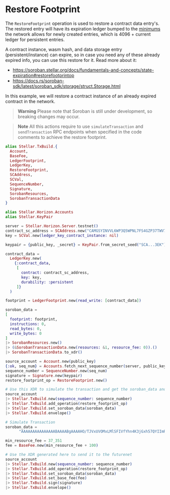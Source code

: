 # Restore Footprint

The `RestoreFootprint` operation is used to restore a contract data entry's. The restored entry will have its expiration ledger bumped to the [minimums](https://github.com/stellar/stellar-core/blob/2109a168a895349f87b502ae3d182380b378fa47/src/ledger/NetworkConfig.h#L77-L78) the network allows for newly created entries, which is 4096 + current ledger for persistent entries.

A contract instance, wasm hash, and data storage entry (persistent/instance) can expire, so in case you need any of these already expired info, you can use this restore for it.
Read more about it:

- https://soroban.stellar.org/docs/fundamentals-and-concepts/state-expiration#restorefootprintop
- https://docs.rs/soroban-sdk/latest/soroban_sdk/storage/struct.Storage.html

In this example, we will restore a contract instance of an already expired contract in the network.

> **Warning**
> Please note that Soroban is still under development, so breaking changes may occur.

> **Note**
> All this actions require to use `simulateTransaction` and `sendTransaction` RPC endpoints when specified in the code comments to achieve the restore footprint.

```elixir
alias Stellar.TxBuild.{
  Account,
  BaseFee,
  LedgerFootprint,
  LedgerKey,
  RestoreFootprint,
  SCAddress,
  SCVal,
  SequenceNumber,
  Signature,
  SorobanResources,
  SorobanTransactionData
}

alias Stellar.Horizon.Accounts
alias Stellar.KeyPair

server = Stellar.Horizon.Server.testnet()
contract_sc_address = SCAddress.new("CAMGSYINVVL6WP3Q5WPNL7FS4GZP37TWV7MKIRQF5QMYLK3N2SW4P3RC")
key = SCVal.new(ledger_key_contract_instance: nil)

keypair = {public_key, _secret} = KeyPair.from_secret_seed("SCA...3EK")

contract_data =
  LedgerKey.new(
    {:contract_data,
     [
       contract: contract_sc_address,
       key: key,
       durability: :persistent
     ]}
  )

footprint = LedgerFootprint.new(read_write: [contract_data])

soroban_data =
[
  footprint: footprint,
  instructions: 0,
  read_bytes: 0,
  write_bytes: 0
]
|> SorobanResources.new()
|> (&SorobanTransactionData.new(resources: &1, resource_fee: 0)).()
|> SorobanTransactionData.to_xdr()

source_account = Account.new(public_key)
{:ok, seq_num} = Accounts.fetch_next_sequence_number(server, public_key)
sequence_number = SequenceNumber.new(seq_num)
signature = Signature.new(keypair)
restore_footprint_op = RestoreFootprint.new()

# Use this XDR to simulate the transaction and get the soroban_data and min_resource_fee
source_account
|> Stellar.TxBuild.new(sequence_number: sequence_number)
|> Stellar.TxBuild.add_operation(restore_footprint_op)
|> Stellar.TxBuild.set_soroban_data(soroban_data)
|> Stellar.TxBuild.envelope()

# Simulate Transaction
soroban_data =
      "AAAAAAAAAAAAAAABAAAABgAAAAHO/TJVxUVOMxLMlSFIVfYhn4K3jGxh57QYIImRFZhhywAAABQAAAABAAAAAAAAAAAAAAS0AAAEtAAACWgAAAAAAAAB1w=="

min_resource_fee = 37_351
fee = BaseFee.new(min_resource_fee + 100)

# Use the XDR generated here to send it to the futurenet
source_account
|> Stellar.TxBuild.new(sequence_number: sequence_number)
|> Stellar.TxBuild.add_operation(restore_footprint_op)
|> Stellar.TxBuild.set_soroban_data(soroban_data)
|> Stellar.TxBuild.set_base_fee(fee)
|> Stellar.TxBuild.sign(signature)
|> Stellar.TxBuild.envelope()

```
